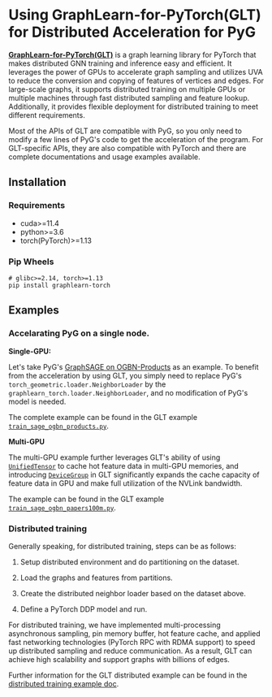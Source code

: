 # Using GraphLearn-for-PyTorch(GLT) for Distributed Acceleration for PyG

**[GraphLearn-for-PyTorch(GLT)](https://github.com/alibaba/graphlearn-for-pytorch)** is a graph learning library for PyTorch that makes distributed GNN training and inference easy and efficient. 
It leverages the
power of GPUs to accelerate graph sampling and utilizes UVA to reduce the conversion and copying of features of vertices and edges.
For large-scale graphs, it supports distributed training on multiple GPUs or multiple machines through fast distributed sampling and feature lookup.
Additionally, it provides flexible deployment for distributed training to meet different requirements. 

Most of the APIs of GLT are compatible with PyG, so you only need to modify a few lines of PyG's code to get the acceleration of the program.
For GLT-specific APIs, they are also compatible with PyTorch and there are complete documentations and usage examples available.


## Installation

### Requirements
- cuda>=11.4
- python>=3.6
- torch(PyTorch)>=1.13
### Pip Wheels

```
# glibc>=2.14, torch>=1.13
pip install graphlearn-torch
```

## Examples

### Accelarating PyG on a single node.
**Single-GPU:**

Let's take PyG's [GraphSAGE on OGBN-Products](https://github.com/pyg-team/pytorch_geometric/blob/master/examples/ogbn_products_sage.py) as an example.
To benefit from the acceleration by using GLT, you simply need to replace PyG's `torch_geometric.loader.NeighborLoader` by the `graphlearn_torch.loader.NeighborLoader`, and no modification of PyG's model is needed.

The complete example can be found in the GLT example [`train_sage_ogbn_products.py`](https://github.com/alibaba/graphlearn-for-pytorch/blob/main/examples/train_sage_ogbn_products.py).

**Multi-GPU**

The multi-GPU example further leverages GLT's ability of using [`UnifiedTensor`](https://github.com/alibaba/graphlearn-for-pytorch/blob/main/docs/tutorial/basic_object.md?plain=1#L97-L112) to cache hot feature data in multi-GPU memories, and introducing [`DeviceGroup`](https://github.com/alibaba/graphlearn-for-pytorch/blob/main/docs/tutorial/basic_object.md?plain=1#L142-L162) in GLT significantly expands the cache capacity of feature data in GPU and make full utilization of the NVLink bandwidth.

The example can be found in the GLT example [`train_sage_ogbn_papers100m.py`](https://github.com/alibaba/graphlearn-for-pytorch/blob/main/examples/multi_gpu/train_sage_ogbn_papers100m.py).

### Distributed training

Generally speaking, for distributed training, steps can be as follows:

1. Setup distributed environment and do partitioning on the dataset.

2. Load the graphs and features from partitions.

3. Create the distributed neighbor loader based on the dataset above.

4. Define a PyTorch DDP model and run.

For distributed training, we have implemented multi-processing asynchronous sampling, pin memory buffer, hot feature cache, and applied fast networking technologies (PyTorch RPC with RDMA support) to speed up distributed sampling and reduce communication.
As a result, GLT can achieve high scalability and support graphs with billions of edges.

Further information for the GLT distributed example can be found in the [distributed training example doc](distributed/README.md).
